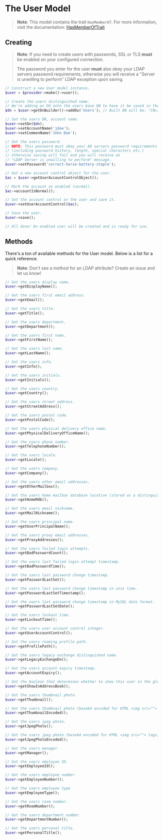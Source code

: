 # The User Model

> **Note**: This model contains the trait `HasMemberOf`. For more information, visit the documentation:
> [HasMemberOfTrait](/models/traits/has-member-of.md)

## Creating

> **Note**: If you need to create users with passwords, SSL or TLS **must** be enabled on your configured connection.
> 
> The password you enter for the user **must** also obey your LDAP servers password requirements,
> otherwise you will receive a "Server is unwilling to perform" LDAP exception upon saving.

```php
// Construct a new User model instance.
$user = $provider->make()->user();

// Create the users distinguished name.
// We're adding an OU onto the users base DN to have it be saved in the specified OU.
$dn = $user->getDnBuilder()->addOu('Users'); // Built DN will be: "CN=John Doe,OU=Users,DC=acme,DC=org";

// Set the users DN, account name.
$user->setDn($dn);
$user->setAccountName('jdoe');
$user->setCommonName('John Doe');

// Set the users password.
// NOTE: This password must obey your AD servers password requirements
// (including password history, length, special characters etc.)
// otherwise saving will fail and you will receive an
// "LDAP Server is unwilling to perform" message.
$user->setPassword('correct-horse-battery-staple');

// Get a new account control object for the user.
$ac = $user->getUserAccountControlObject();

// Mark the account as enabled (normal).
$ac->accountIsNormal();

// Set the account control on the user and save it.
$user->setUserAccountControl($ac);

// Save the user.
$user->save();

// All done! An enabled user will be created and is ready for use.
```

## Methods

There's a ton of available methods for the User model. Below is a list for a quick reference.

> **Note**: Don't see a method for an LDAP attribute? Create an issue and let us know!

```php
// Get the users display name.
$user->getDisplayName();

// Get the users first email address.
$user->getEmail();

// Get the users title.
$user->getTitle();

// Get the users department.
$user->getDepartment();

// Get the users first name.
$user->getFirstName();

// Get the users last name.
$user->getLastName();

// Get the users info.
$user->getInfo();

// Get the users initials.
$user->getInitials();

// Get the users country.
$user->getCountry();

// Get the users street address.
$user->getStreetAddress();

// Get the users postal code.
$user->getPostalCode();

// Get the users physical delivery office name.
$user->getPhysicalDeliveryOfficeName();

// Get the users phone number.
$user->getTelephoneNumber();

// Get the users locale.
$user->getLocale();

// Get the users company.
$user->getCompany();

// Get the users other email addresses.
$user->getOtherMailbox();

// Get the users home mailbox database location (stored as a distinguished name). 
$user->getHomeMdb();

// Get the users email nickname.
$user->getMailNickname();

// Get the users principal name.
$user->getUserPrincipalName();

// Get the users proxy email addresses.
$user->getProxyAddresses();

// Get the users failed login attempts.
$user->getBadPasswordCount();

// Get the users last failed login attempt timestamp.
$user->getBadPasswordTime();

// Get the users last password change timestamp.
$user->getPasswordLastSet();

// Get the users last password change timestamp in unix time.
$user->getPasswordLastSetTimestamp();

// Get the users last password change timestamp in MySQL date format.
$user->getPasswordLastSetDate();

// Get the users lockout time.
$user->getLockoutTime();

// Get the users user account control integer.
$user->getUserAccountControl();

// Get the users roaming profile path.
$user->getProfilePath();

// Get the users legacy exchange distinguished name.
$user->getLegacyExchangeDn();

// Get the users account expiry timestamp.
$user->getAccountExpiry();

// Get the boolean that determines whether to show this user in the global address book.
$user->getShowInAddressBook();

// Get the users thumbnail photo.
$user->getThumbnail();

// Get the users thumbnail photo (base64 encoded for HTML <img src=""> tags).
$user->getThumbnailEncoded();

// Get the users jpeg photo.
$user->getJpegPhoto();

// Get the users jpeg photo (base64 encoded for HTML <img src=""> tags).
$user->getJpegPhotoEncoded();

// Get the users manager.
$user->getManager();

// Get the users employee ID.
$user->getEmployeeId();

// Get the users employee number.
$user->getEmployeeNumber();

// Get the users employee type
$user->getEmployeeType();

// Get the users room number.
$user->getRoomNumber();

// Get the users department number.
$user->getDepartmentNumber();

// Get the users personal title.
$user->getPersonalTitle();
```
